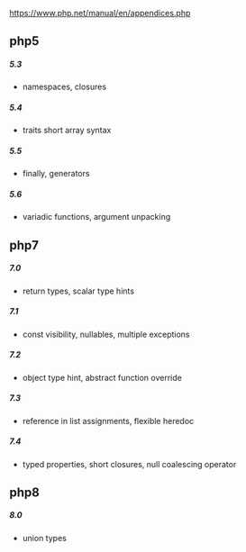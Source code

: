 https://www.php.net/manual/en/appendices.php

## php5

##### 5.3 
-  namespaces, closures
##### 5.4 
-  traits short array syntax
##### 5.5 
-  finally, generators
##### 5.6 
-  variadic functions, argument unpacking

## php7
##### 7.0 
-  return types, scalar type hints
##### 7.1 
-  const visibility, nullables, multiple exceptions
##### 7.2 
-  object type hint, abstract function override
##### 7.3 
-  reference in list assignments, flexible heredoc
##### 7.4 
-  typed properties, short closures, null coalescing operator
## php8
##### 8.0
- union types
